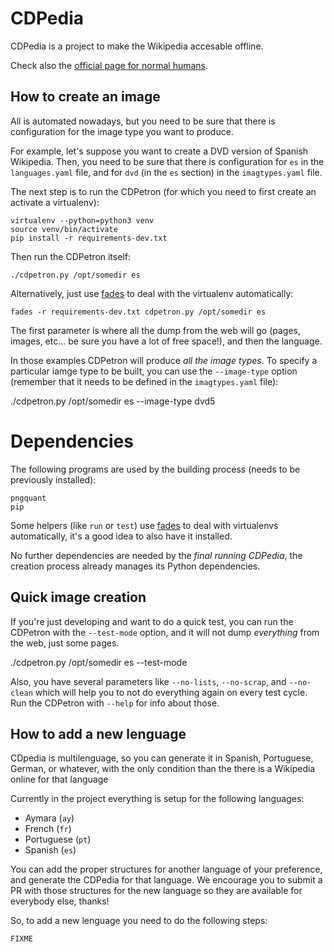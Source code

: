 # CDPedia

CDPedia is a project to make the Wikipedia accesable offline.

Check also the [official page for normal humans](http://cdpedia.python.org.ar/).


## How to create an image

All is automated nowadays, but you need to be sure that there is configuration for the image type you want to produce.

For example, let's suppose you want to create a DVD version of Spanish Wikipedia. Then, you need to be sure that there is configuration for `es` in the `languages.yaml` file, and for `dvd` (in the `es` section) in the `imagtypes.yaml` file.

The next step is to run the CDPetron (for which you need to first create an activate a virtualenv):

    virtualenv --python=python3 venv
    source venv/bin/activate
    pip install -r requirements-dev.txt  

Then run the CDPetron itself:

    ./cdpetron.py /opt/somedir es

Alternatively, just use [fades]( https://github.com/PyAr/fades/) to deal with the virtualenv automatically:

    fades -r requirements-dev.txt cdpetron.py /opt/somedir es

The first parameter is where all the dump from the web will go (pages, images, etc... be sure you have a lot of free space!), and then the language.

In those examples CDPetron will produce *all the image types*. To specify a particular iamge type to be built, you can use the `--image-type` option (remember that it needs to be defined in the `imagtypes.yaml` file):

  ./cdpetron.py /opt/somedir es --image-type dvd5


# Dependencies

The following programs are used by the building process (needs to be previously installed):

    pngquant
    pip

Some helpers (like `run` or `test`) use [fades]( https://github.com/PyAr/fades/) to deal with virtualenvs automatically, it's a good idea to also have it installed.

No further dependencies are needed by the *final running CDPedia*, the creation process already manages its Python dependencies.


## Quick image creation

If you're just developing and want to do a quick test, you can run the CDPetron with the `--test-mode` option, and it will not dump *everything* from the web, just some pages.

  ./cdpetron.py /opt/somedir es --test-mode

Also, you have several parameters like ``--no-lists``, ``--no-scrap``, and ``--no-clean`` which will help you to not do everything again on every test cycle. Run the CDPetron with ``--help`` for info about those.


## How to add a new lenguage

CDpedia is multilenguage, so you can generate it in Spanish, Portuguese, German, or whatever, with the only condition than the there is a Wikipedia online for that language

Currently in the project everything is setup for the following languages:

- Aymara (`ay`)
- French (`fr`)
- Portuguese (`pt`)
- Spanish (`es`)

You can add the proper structures for another language of your preference, and generate the CDPedia for that language. We encourage you to submit a PR with those structures for the new language so they are available for everybody else, thanks!

So, to add a new lenguage you need to do the following steps:

    FIXME
